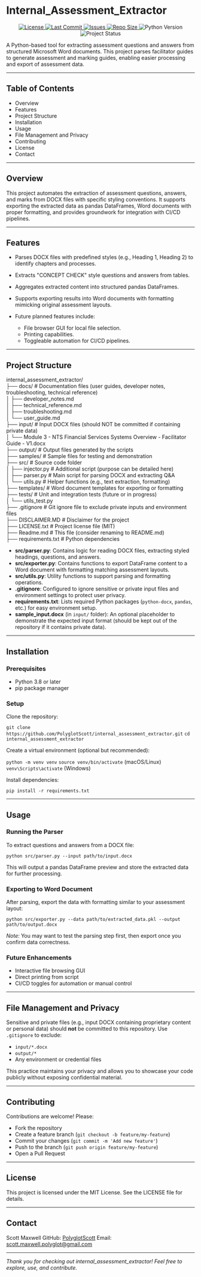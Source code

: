 # Internal\_Assessment\_Extractor

<!-- Project Badges -->
<p align="center">
  <!-- License -->
  <a href="https://github.com/PolyglotScott/internal_assessment_extractor/blob/main/LICENSE.txt">
    <img alt="License" src="https://img.shields.io/github/license/PolyglotScott/internal_assessment_extractor?style=for-the-badge">
  </a>

  <!-- Last Commit -->
  <a href="https://github.com/PolyglotScott/internal_assessment_extractor/commits/main">
    <img alt="Last Commit" src="https://img.shields.io/github/last-commit/PolyglotScott/internal_assessment_extractor?style=for-the-badge">
  </a>

  <!-- Open Issues -->
  <a href="https://github.com/PolyglotScott/internal_assessment_extractor/issues">
    <img alt="Issues" src="https://img.shields.io/github/issues/PolyglotScott/internal_assessment_extractor?style=for-the-badge">
  </a>

  <!-- Repo Size -->
  <a href="https://github.com/PolyglotScott/internal_assessment_extractor">
    <img alt="Repo Size" src="https://img.shields.io/github/repo-size/PolyglotScott/internal_assessment_extractor?style=for-the-badge">
  </a>

  <!-- Python Version -->
  <img alt="Python Version" src="https://img.shields.io/badge/python-3.11+-blue?style=for-the-badge">

  <!-- Status -->
  <img alt="Project Status" src="https://img.shields.io/badge/status-WIP-yellow?style=for-the-badge">
</p>


A Python-based tool for extracting assessment questions and answers from structured Microsoft Word documents. This project parses facilitator guides to generate assessment and marking guides, enabling easier processing and export of assessment data.

---

## Table of Contents

* Overview
* Features
* Project Structure
* Installation
* Usage
* File Management and Privacy
* Contributing
* License
* Contact

---

## Overview

This project automates the extraction of assessment questions, answers, and marks from DOCX files with specific styling conventions. It supports exporting the extracted data as pandas DataFrames, Word documents with proper formatting, and provides groundwork for integration with CI/CD pipelines.

---

## Features

* Parses DOCX files with predefined styles (e.g., Heading 1, Heading 2) to identify chapters and processes.
* Extracts "CONCEPT CHECK" style questions and answers from tables.
* Aggregates extracted content into structured pandas DataFrames.
* Supports exporting results into Word documents with formatting mimicking original assessment layouts.
* Future planned features include:

  * File browser GUI for local file selection.
  * Printing capabilities.
  * Toggleable automation for CI/CD pipelines.

---

## Project Structure

internal_assessment_extractor/  
├── docs/                          # Documentation files (user guides, developer notes, troubleshooting, technical reference)  
│   ├── developer_notes.md  
│   ├── technical_reference.md  
│   ├── troubleshooting.md  
│   └── user_guide.md  
├── input/                         # Input DOCX files (should NOT be committed if containing private data)  
│   └── Module 3 - NTS Financial Services Systems Overview - Facilitator Guide - V1.docx  
├── output/                        # Output files generated by the scripts  
├── samples/                       # Sample files for testing and demonstration  
├── src/                          # Source code folder  
│   ├── injector.py               # Additional script (purpose can be detailed here)  
│   ├── parser.py                 # Main script for parsing DOCX and extracting Q&A  
│   └── utils.py                  # Helper functions (e.g., text extraction, formatting)  
├── templates/                    # Word document templates for exporting or formatting  
├── tests/                       # Unit and integration tests (future or in progress)  
│   └── utils_test.py  
├── .gitignore                   # Git ignore file to exclude private inputs and environment files  
├── DISCLAIMER.MD                # Disclaimer for the project  
├── LICENSE.txt                 # Project license file (MIT)  
├── Readme.md                   # This file (consider renaming to README.md)  
├── requirements.txt            # Python dependencies  

* **src/parser.py**: Contains logic for reading DOCX files, extracting styled headings, questions, and answers.  
* **src/exporter.py**: Contains functions to export DataFrame content to a Word document with formatting matching assessment layouts.  
* **src/utils.py**: Utility functions to support parsing and formatting operations.  
* **.gitignore**: Configured to ignore sensitive or private input files and environment settings to protect user privacy.  
* **requirements.txt**: Lists required Python packages (`python-docx`, `pandas`, etc.) for easy environment setup.  
* **sample_input.docx** (in `input/` folder): An optional placeholder to demonstrate the expected input format (should be kept out of the repository if it contains private data).  

---

## Installation

### Prerequisites

* Python 3.8 or later
* pip package manager

### Setup

Clone the repository:

`git clone https://github.com/PolyglotScott/internal_assessment_extractor.git`
`cd internal_assessment_extractor`

Create a virtual environment (optional but recommended):

`python -m venv venv`
`source venv/bin/activate`  (macOS/Linux)
`venv\Scripts\activate`     (Windows)

Install dependencies:

`pip install -r requirements.txt`

---

## Usage

### Running the Parser

To extract questions and answers from a DOCX file:

`python src/parser.py --input path/to/input.docx`

This will output a pandas DataFrame preview and store the extracted data for further processing.

### Exporting to Word Document

After parsing, export the data with formatting similar to your assessment layout:

`python src/exporter.py --data path/to/extracted_data.pkl --output path/to/output.docx`

*Note:* You may want to test the parsing step first, then export once you confirm data correctness.

### Future Enhancements

* Interactive file browsing GUI
* Direct printing from script
* CI/CD toggles for automation or manual control

---

## File Management and Privacy

Sensitive and private files (e.g., input DOCX containing proprietary content or personal data) should **not** be committed to this repository. Use `.gitignore` to exclude:

* `input/*.docx`
* `output/*`
* Any environment or credential files

This practice maintains your privacy and allows you to showcase your code publicly without exposing confidential material.

---

## Contributing

Contributions are welcome! Please:

* Fork the repository
* Create a feature branch (`git checkout -b feature/my-feature`)
* Commit your changes (`git commit -m 'Add new feature'`)
* Push to the branch (`git push origin feature/my-feature`)
* Open a Pull Request

---

## License

This project is licensed under the MIT License. See the LICENSE file for details.

---

## Contact

Scott Maxwell
GitHub: [PolyglotScott](https://github.com/PolyglotScott)
Email: [scott.maxwell.polyglot@gmail.com](mailto:scott.maxwell.polyglot@gmail.com)

---

*Thank you for checking out internal\_assessment\_extractor! Feel free to explore, use, and contribute.*
